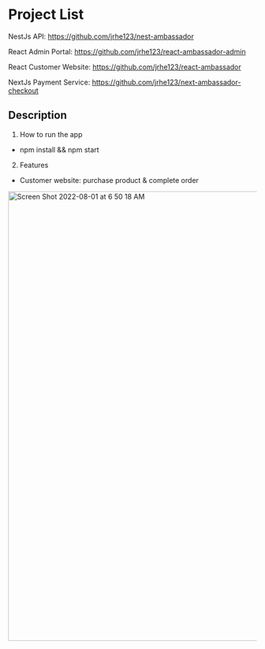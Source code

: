 # Project List

NestJs API:
https://github.com/jrhe123/nest-ambassador

React Admin Portal:
https://github.com/jrhe123/react-ambassador-admin

React Customer Website:
https://github.com/jrhe123/react-ambassador

NextJs Payment Service:
https://github.com/jrhe123/next-ambassador-checkout


## Description

1. How to run the app

- npm install && npm start

2. Features

- Customer website: purchase product & complete order


<img width="912" alt="Screen Shot 2022-08-01 at 6 50 18 AM" src="https://user-images.githubusercontent.com/17329299/182132642-98941c15-f7b5-4642-99f6-69c18cf25665.png">
